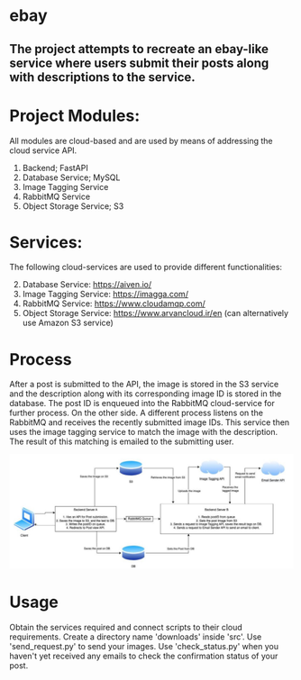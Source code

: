 # ebay

## The project attempts to recreate an ebay-like service where users submit their posts along with descriptions to the service.

# Project Modules:

All modules are cloud-based and are used by means of addressing the cloud service API.

1. Backend; FastAPI
2. Database Service; MySQL
3. Image Tagging Service
4. RabbitMQ Service
5. Object Storage Service; S3

# Services:

The following cloud-services are used to provide different functionalities:

2. Database Service: https://aiven.io/
3. Image Tagging Service: https://imagga.com/
4. RabbitMQ Service: https://www.cloudamqp.com/
5. Object Storage Service: https://www.arvancloud.ir/en (can alternatively use Amazon S3 service)

# Process

After a post is submitted to the API, the image is stored in the S3 service and the description along with its corresponding image ID is stored in the database. The post ID is enqueued into the RabbitMQ cloud-service for further process. On the other side. A different process listens on the RabbitMQ and receives the recently submitted image IDs. This service then uses the image tagging service to match the image with the description. The result of this matching is emailed to the submitting user.

![Image contains the architecture of the project](https://github.com/Amir-Int/ebay/blob/main/assets/architecture.JPG "Architecture of the project")

# Usage

Obtain the services required and connect scripts to their cloud requirements.
Create a directory name 'downloads' inside 'src'.
Use 'send_request.py' to send your images.
Use 'check_status.py' when you haven't yet received any emails to check the confirmation status of your post.
